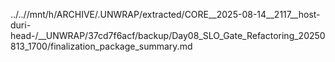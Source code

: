 ../..//mnt/h/ARCHIVE/.UNWRAP/extracted/CORE__2025-08-14__2117__host-duri-head-/__UNWRAP/37cd7f6acf/backup/Day08_SLO_Gate_Refactoring_20250813_1700/finalization_package_summary.md